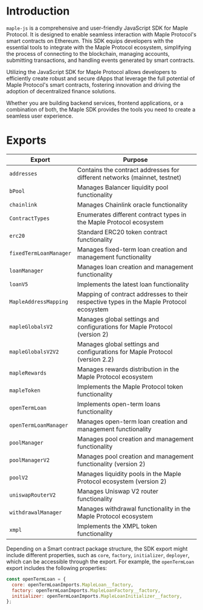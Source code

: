 # Introduction

`maple-js` is a comprehensive and user-friendly JavaScript SDK for Maple Protocol. It is designed to enable seamless interaction with Maple Protocol's smart contracts on Ethereum. This SDK equips developers with the essential tools to integrate with the Maple Protocol ecosystem, simplifying the process of connecting to the blockchain, managing accounts, submitting transactions, and handling events generated by smart contracts.

Utilizing the JavaScript SDK for Maple Protocol allows developers to efficiently create robust and secure dApps that leverage the full potential of Maple Protocol's smart contracts, fostering innovation and driving the adoption of decentralized finance solutions.

Whether you are building backend services, frontend applications, or a combination of both, the Maple SDK provides the tools you need to create a seamless user experience.

# Exports

| Export                 | Purpose                                                                                 |
| ---------------------- | --------------------------------------------------------------------------------------- |
| `addresses`            | Contains the contract addresses for different networks (mainnet, testnet)               |
| `bPool`                | Manages Balancer liquidity pool functionality                                           |
| `chainlink`            | Manages Chainlink oracle functionality                                                  |
| `ContractTypes`        | Enumerates different contract types in the Maple Protocol ecosystem                     |
| `erc20`                | Standard ERC20 token contract functionality                                             |
| `fixedTermLoanManager` | Manages fixed-term loan creation and management functionality                           |
| `loanManager`          | Manages loan creation and management functionality                                      |
| `loanV5`               | Implements the latest loan functionality                                                |
| `MapleAddressMapping`  | Mapping of contract addresses to their respective types in the Maple Protocol ecosystem |
| `mapleGlobalsV2`       | Manages global settings and configurations for Maple Protocol (version 2)               |
| `mapleGlobalsV2V2`     | Manages global settings and configurations for Maple Protocol (version 2.2)             |
| `mapleRewards`         | Manages rewards distribution in the Maple Protocol ecosystem                            |
| `mapleToken`           | Implements the Maple Protocol token functionality                                       |
| `openTermLoan`         | Implements open-term loans functionality                                                |
| `openTermLoanManager`  | Manages open-term loan creation and management functionality                            |
| `poolManager`          | Manages pool creation and management functionality                                      |
| `poolManagerV2`        | Manages pool creation and management functionality (version 2)                          |
| `poolV2`               | Manages liquidity pools in the Maple Protocol ecosystem (version 2)                     |
| `uniswapRouterV2`      | Manages Uniswap V2 router functionality                                                 |
| `withdrawalManager`    | Manages withdrawal functionality in the Maple Protocol ecosystem                        |
| `xmpl`                 | Implements the XMPL token functionality                                                 |

Depending on a Smart contract package structure, the SDK export might include different properties, such as `core`, `factory`, `initializer`, `deployer`, which can be accessible through the export. For example, the `openTermLoan` export includes the following properties:

```js
const openTermLoan = {
  core: openTermLoanImports.MapleLoan__factory,
  factory: openTermLoanImports.MapleLoanFactory__factory,
  initializer: openTermLoanImports.MapleLoanInitializer__factory,
};
```
